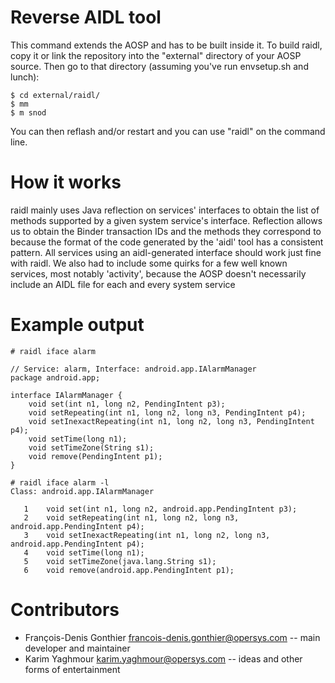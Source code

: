 # Reverse AIDL tool

This command extends the AOSP and has to be built inside it. To build
raidl, copy it or link the repository into the "external" directory of
your AOSP source. Then go to that directory (assuming you've run
envsetup.sh and lunch):

```
$ cd external/raidl/
$ mm
$ m snod
```

You can then reflash and/or restart and you can use "raidl" on the
command line.

# How it works

raidl mainly uses Java reflection on services' interfaces to obtain the
list of methods supported by a given system service's interface.
Reflection allows us to obtain the Binder transaction IDs and the
methods they correspond to because the format of the code generated by
the 'aidl' tool has a consistent pattern. All services using an
aidl-generated interface should work just fine with raidl. We also had
to include some quirks for a few well known services, most notably
'activity', because the AOSP doesn't necessarily include an AIDL file
for each and every system service

# Example output

```
# raidl iface alarm

// Service: alarm, Interface: android.app.IAlarmManager
package android.app;

interface IAlarmManager {
    void set(int n1, long n2, PendingIntent p3);
    void setRepeating(int n1, long n2, long n3, PendingIntent p4);
    void setInexactRepeating(int n1, long n2, long n3, PendingIntent p4);
    void setTime(long n1);
    void setTimeZone(String s1);
    void remove(PendingIntent p1);
}
```

```
# raidl iface alarm -l
Class: android.app.IAlarmManager

   1	void set(int n1, long n2, android.app.PendingIntent p3);
   2	void setRepeating(int n1, long n2, long n3, android.app.PendingIntent p4);
   3	void setInexactRepeating(int n1, long n2, long n3, android.app.PendingIntent p4);
   4	void setTime(long n1);
   5	void setTimeZone(java.lang.String s1);
   6	void remove(android.app.PendingIntent p1);
```

# Contributors

* François-Denis Gonthier francois-denis.gonthier@opersys.com -- main developer and maintainer
* Karim Yaghmour karim.yaghmour@opersys.com -- ideas and other forms of entertainment